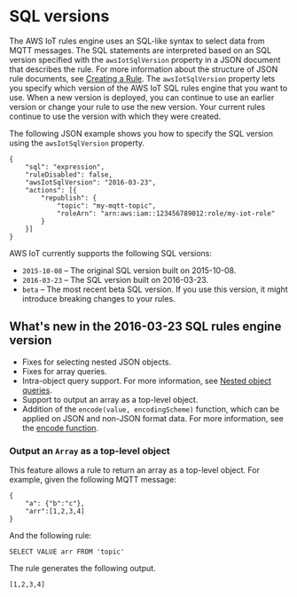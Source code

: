 # SQL versions<a name="iot-rule-sql-version"></a>

The AWS IoT rules engine uses an SQL\-like syntax to select data from MQTT messages\. The SQL statements are interpreted based on an SQL version specified with the `awsIotSqlVersion` property in a JSON document that describes the rule\. For more information about the structure of JSON rule documents, see [Creating a Rule](iot-create-rule.md)\. The `awsIotSqlVersion` property lets you specify which version of the AWS IoT SQL rules engine that you want to use\. When a new version is deployed, you can continue to use an earlier version or change your rule to use the new version\. Your current rules continue to use the version with which they were created\. 

The following JSON example shows you how to specify the SQL version using the `awsIotSqlVersion` property\.

```
{
    "sql": "expression",
    "ruleDisabled": false,
    "awsIotSqlVersion": "2016-03-23",
    "actions": [{
        "republish": {
            "topic": "my-mqtt-topic",
            "roleArn": "arn:aws:iam::123456789012:role/my-iot-role"
        }
    }]
}
```

AWS IoT currently supports the following SQL versions:
+ `2015-10-08` – The original SQL version built on 2015\-10\-08\.
+ `2016-03-23` – The SQL version built on 2016\-03\-23\.
+ `beta` – The most recent beta SQL version\. If you use this version, it might introduce breaking changes to your rules\.

## What's new in the 2016\-03\-23 SQL rules engine version<a name="sql-2016-03-23-beta"></a>
+ Fixes for selecting nested JSON objects\.
+ Fixes for array queries\.
+ Intra\-object query support\. For more information, see [Nested object queries](iot-sql-nested-queries.md)\.
+ Support to output an array as a top\-level object\.
+ Addition of the `encode(value, encodingScheme)` function, which can be applied on JSON and non\-JSON format data\. For more information, see the [encode function](iot-sql-functions.md#iot-sql-encode-payload)\.

### Output an `Array` as a top\-level object<a name="return-array-rule"></a>

This feature allows a rule to return an array as a top\-level object\. For example, given the following MQTT message:

```
{
    "a": {"b":"c"},
    "arr":[1,2,3,4]
}
```

And the following rule:

```
SELECT VALUE arr FROM 'topic'
```

The rule generates the following output\.

```
[1,2,3,4]
```